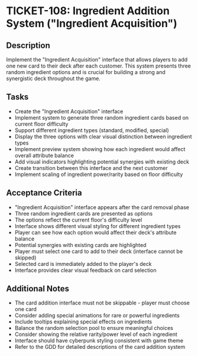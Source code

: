 # TICKET-108: Ingredient Addition System ("Ingredient Acquisition")

## Description
Implement the "Ingredient Acquisition" interface that allows players to add one new card to their deck after each customer. This system presents three random ingredient options and is crucial for building a strong and synergistic deck throughout the game.

## Tasks
- Create the "Ingredient Acquisition" interface
- Implement system to generate three random ingredient cards based on current floor difficulty
- Support different ingredient types (standard, modified, special)
- Display the three options with clear visual distinction between ingredient types
- Implement preview system showing how each ingredient would affect overall attribute balance
- Add visual indicators highlighting potential synergies with existing deck
- Create transition between this interface and the next customer
- Implement scaling of ingredient power/rarity based on floor difficulty

## Acceptance Criteria
- "Ingredient Acquisition" interface appears after the card removal phase
- Three random ingredient cards are presented as options
- The options reflect the current floor's difficulty level
- Interface shows different visual styling for different ingredient types
- Player can see how each option would affect their deck's attribute balance
- Potential synergies with existing cards are highlighted
- Player must select one card to add to their deck (interface cannot be skipped)
- Selected card is immediately added to the player's deck
- Interface provides clear visual feedback on card selection

## Additional Notes
- The card addition interface must not be skippable - player must choose one card
- Consider adding special animations for rare or powerful ingredients
- Include tooltips explaining special effects on ingredients
- Balance the random selection pool to ensure meaningful choices
- Consider showing the relative rarity/power level of each ingredient
- Interface should have cyberpunk styling consistent with game theme
- Refer to the GDD for detailed descriptions of the card addition system 